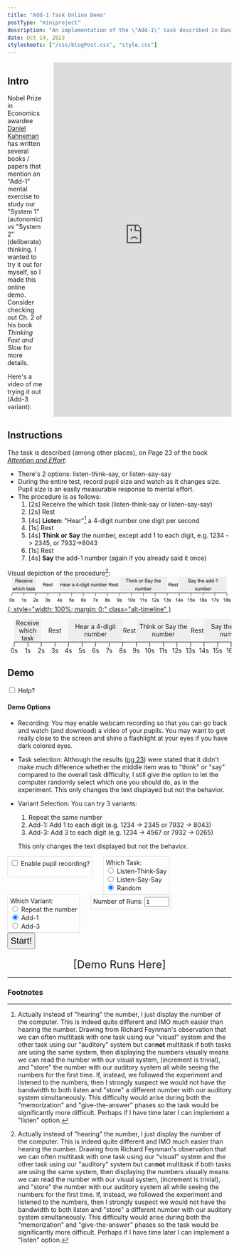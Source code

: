 ```yaml
---
title: "Add-1 Task Online Demo"
postType: "miniproject"
description: "An implementation of the \"Add-1\" task described in Daniel Kahneman's <i>Thinking Fast and Slow</i>."
date: Oct 14, 2023
stylesheets: ["/css/blogPost.css", "style.css"]
---
```


<div class="container-intro">
<div class="intro-content" markdown=1>

## Intro
Nobel Prize in Economics awardee [Daniel Kahneman](https://en.wikipedia.org/wiki/Daniel_Kahneman) has written several books / papers that mention an "Add-1" mental exercise to study our "System 1" (autonomic) vs "System 2" (deliberate) thinking.  I wanted to try it out for myself, so I made this online demo.  Consider checking out Ch. 2 of his book *Thinking Fast and Slow* for more details.

Here's a video of me trying it out (Add-3 variant):
</div>

<!-- [![Add-1 Task Demo](https://img.youtube.com/vi/4QZPZUyq2xY/0.jpg)](https://www.youtube.com/watch?v=4QZPZUyq2xY) -->
<!-- https://youtu.be/a9WvTvfNkvA -->
<!-- [![Add-1 Task Demo](https://img.youtube.com/vi/a9WvTvfNkvA/0.jpg)](https://www.youtube.com/watch?v=a9WvTvfNkvA) -->
<div class="video-container">
    <iframe src="https://www.youtube.com/embed/a9WvTvfNkvA?si=P3WN5on7lGOaigfO" title="YouTube video player" frameborder="0" allow="accelerometer; autoplay; clipboard-write; encrypted-media; gyroscope; picture-in-picture; web-share" allowfullscreen></iframe>
</div>
<!-- <iframe width="400" height="375" style="display: block; margin: auto; max-width: 100%; aspect-ratio: 400/375;" src="https://www.youtube.com/embed/a9WvTvfNkvA?si=P3WN5on7lGOaigfO" title="YouTube video player" frameborder="0" allow="accelerometer; autoplay; clipboard-write; encrypted-media; gyroscope; picture-in-picture; web-share" allowfullscreen></iframe> -->
</div>

<!-- Intro side-by-side -->
<style>
  .container-intro {
      display: flex;
      flex-wrap: wrap;
      gap: 20px; /* space between columns */
  }

  .container-intro > * {
      margin-bottom: 0;
  }

  .intro-content {
      flex: 1;
      width: 50%;
      box-sizing: border-box;
  }

  .video-container, .video-container::before {
      box-sizing: border-box;
  }

  .video-container {
      flex-shrink: 0; /* Ensure that this container doesn't shrink below the content size */
      position: relative;
      width: calc(1000px - 100%); /* Use calc to maintain the 400/375 aspect ratio based on its parent height */
      max-width: 400px; /* To ensure it doesn't grow beyond the original width */
  }

  @media (max-width: 740px) { /* This value can be adjusted */
      .container-intro {
          flex-direction: column;
      }
      .intro-content {
          width: 100%;
      }
      .video-container {
          width: 100%;
          max-width: 400px;
          aspect-ratio: 400/375;
          margin: auto;
      }
  }

  .video-container iframe {
      position: absolute;
      top: 0;
      left: 0;
      width: 100%;
      height: 100%;
  }
</style>

## Instructions
The task is described (among other places), on Page 23 of the book [*Attention and Effort*](https://kahneman.scholar.princeton.edu/sites/g/files/toruqf3831/files/kahneman/files/attention_lo_quality.pdf):
* There's 2 options: listen-think-say, or listen-say-say
* During the entire test, record pupil size and watch as it changes size.  Pupil size is an easily measurable response to mental effort.
* The procedure is as follows:
  1. [2s] Receive the which task (listen-think-say or listen-say-say)
  2. [2s] Rest
  3. [4s] **Listen**: "Hear"[^1] a 4-digit number one digit per second
  4. [1s] Rest
  5. [4s] **Think or Say** the number, except add 1 to each digit, e.g. 1234 -> 2345, or 7932->8043
  6. [1s] Rest
  7. [4s] **Say** the add-1 number (again if you already said it once)

[^1]: Actually instead of "hearing" the number, I just display the number of the computer.  This is indeed quite different and IMO much easier than hearing the number.  Drawing from Richard Feynman's observation that we can often multitask with one task using our "visual" system and the other task using our "auditory" system but can**not** multitask if both tasks are using the same system, then displaying the numbers visually means we can read the number with our visual system, (increment is trivial), and "store" the number with our auditory system all while seeing the numbers for the first time.  If, instead, we followed the experiment and listened to the numbers, then I strongly suspect we would not have the bandwidth to both listen and "store" a different number with our auditory system simultaneously.  This difficulty would arise during both the "memorization" and "give-the-answer" phases so the task would be significantly more difficult.  Perhaps if I have time later I can implement a "listen" option.

Visual depiction of the procedure[^1]:
[![Visual timeline depiction of the add-1 procedure](images/add1_timeline_screenshot.png){: style="width: 100%; margin: 0;" class="alt-timeline" }](images/add1_timeline_screenshot.png)

<div class="container">
  <div class="timeline">
    <div class="marker" style="grid-column: span 2;">Receive which task</div>
    <div class="marker" style="grid-column: span 2;">Rest</div>
    <div class="marker" style="grid-column: span 4;">Hear a 4-digit number</div>
    <div class="marker" style="grid-column: span 1;">Rest</div>
    <div class="marker" style="grid-column: span 4;">Think or Say the number</div>
    <div class="marker" style="grid-column: span 1;">Rest</div>
    <div class="marker" style="grid-column: span 4;">Say the add-1 number</div>
    <div class="label">0s</div><div class="label">1s</div><div class="label">2s</div><div class="label">3s</div><div class="label">4s</div><div class="label">5s</div><div class="label">6s</div><div class="label">7s</div><div class="label">8s</div><div class="label">9s</div>
    <div class="label">10s</div><div class="label">11s</div><div class="label">12s</div><div class="label">13s</div><div class="label">14s</div><div class="label">15s</div><div class="label">16s</div><div class="label">17s</div><div class="label">18s</div>
    <div class="dummy"></div><div class="dummy"></div><div class="dummy"></div><div class="dummy"></div><div class="dummy"></div><div class="dummy"></div><div class="dummy"></div><div class="dummy"></div><div class="dummy"></div><div class="dummy"></div><div class="dummy"></div><div class="dummy"></div><div class="dummy"></div><div class="dummy"></div><div class="dummy"></div><div class="dummy"></div><div class="dummy"></div><div class="dummy"></div><div class="dummy"></div>
  </div>
</div>

<style>
    .container {
        /* border: 1px solid #888; */
        overflow-x: scroll;
    }
    @media (max-width: 640px) { /* This value can be adjusted */
        .container { display: none; }
    }
    @media (min-width: 640px) { /* This value can be adjusted */
        .alt-timeline { display: none; }
    }
    .timeline {
        display: grid;
        grid-template-columns: repeat(18, 1fr);
        width: calc(100% - 30px);
        margin: 0 15px 0 15px;
        min-width: 550px;
    }
    .marker {
        grid-row: 1;
        display: flex;
        align-items: center;
        text-align: center;
        justify-content: center;
        border-bottom: black 1px solid;
        margin: 0;
        background-color: #f8f8f8;
    }
    .marker:nth-child(odd) {
        background-color: #eee;
    }
    .label {
        grid-row: 3;
        grid-column: span 1;
        display: flex;
        align-items: center;
        justify-content: center;
        white-space: nowrap;
        transform: translateX(-50%);
        width: 0;
        margin: 0;
    }
    .dummy {
        grid-row: 2;
        grid-column: span 1;
        transform: translateX(-50%);
        width: 0;
        height: 10px;
        border-right: black 1px solid;
        margin: 0;
    }
</style>

<!-- <div style="height: 150px;">
<div id="display2">[Demo Runs Here]</div>
</div> -->

## Demo

<div class="wrap-collapsible">
  <input id="collapsible" class="toggle" type="checkbox"> <!-- delete "checked" to default to unchecked -->
  <label for="collapsible" class="lbl-toggle">Help?</label>
  <div class="collapsible-content">
    <div class="content-inner" markdown=1>

#### Demo Options
* Recording: You may enable webcam recording so that you can go back and watch (and download) a video of your pupils.  You may want to get really close to the screen and shine a flashlight at your eyes if you have dark colored eyes.
* Task selection: Although the results ([pg 23](https://kahneman.scholar.princeton.edu/sites/g/files/toruqf3831/files/kahneman/files/attention_lo_quality.pdf)) were stated that it didn't make much difference whether the middle item was to "think" or "say" compared to the overall task difficulty, I still give the option to let the computer randomly select which one you should do, as in the experiment.
    This only changes the text displayed but not the behavior.  
* Variant Selection: You can try 3 variants:
  1. Repeat the same number
  2. Add-1: Add 1 to each digit (e.g. 1234 -> 2345 or 7932 -> 8043)
  3. Add-3: Add 3 to each digit (e.g. 1234 -> 4567 or 7932 -> 0265)

  This only changes the text displayed but not the behavior.

</div>
  </div>
</div>

<div id="options">

  <div title="You may enable webcam recording so that you can go back and watch (and download) a video of your pupils.  You may want to get really close to the screen and shine a flashlight at your eyes if you have dark colored eyes.">
    <input type="checkbox" id="enableRecording" name="recordingOption">
    <label for="enableRecording">Enable pupil recording?</label>
    <div id="recordingStatus" style="padding: 8px; margin:0; "></div>
  </div>

  <div class="radioContainer" id="mode-select" title="Although the results ([pg 23](https://kahneman.scholar.princeton.edu/sites/g/files/toruqf3831/files/kahneman/files/attention_lo_quality.pdf)) were stated that it didn't make much difference whether the middle item was to think or say compared to the overall task difficulty, I still give the option to let the computer randomly select which one you should do, as in the experiment.
  This only changes the text displayed but not the behavior.">
    Which Task:<br />
    <input type="radio" id="listen-think-say" name="task-type" value="listen-think-say">
    <label for="listen-think-say">Listen-Think-Say</label>
    <br />
    <input type="radio" id="listen-say-say" name="task-type" value="listen-say-say">
    <label for="listen-say-say">Listen-Say-Say</label>
    <br />
    <input type="radio" id="random" name="task-type" value="random" checked>
    <label for="random">Random</label>
  </div>

  <div class="radioContainer" id="task-select" title="You can try 3 variants:
  1. Repeat the same number
  2. Add-1: Add 1 to each digit (e.g. 1234 -> 2345 or 7932 -> 8043)
  3. Add-3: Add 3 to each digit (e.g. 1234 -> 4567 or 7932 -> 0265)
  This only changes the text displayed but not the behavior.">
    Which Variant:<br />
    <input type="radio" id="task1" name="task-variant" value="0">
    <label for="task1">Repeat the number</label>
    <br />
    <input type="radio" id="task2" name="task-variant" value="1" checked>
    <label for="task2">Add-1</label>
    <br />
    <input type="radio" id="task3" name="task-variant" value="3">
    <label for="task3">Add-3</label>
  </div>

  <div>
    <label for="numRuns">Number of Runs:</label>
    <input type="number" id="numRuns" name="numRuns" min="1" max="10" value="1">
  </div>

</div>

<!-- <div id="recordingStuff">
  <button onclick="startRecording()">Start Recording</button>
  <button onclick="stopRecording()" disabled>Stop Recording</button>
  <span id="recordingStatus" style="width: 100px; padding: 8px;"></span>

  <br><br>
  <video id="videoElement" style="display: none;" controls></video>
</div> -->

<div id="Main">
  <button onclick="startDemo()" id="start">Start!</button>
  <div id="display">[Demo Runs Here]</div>
</div>

<video id="videoElement" style="display: none;" controls></video>
<button id="downloadButton" style="display: none; margin-top: 5px;">Download Video</button>

<style>
    #options {
      height: fit-content;
      margin: 0;
    }
    #options > *:not(:last-child) {
      margin-right: 20px;
    }
    #options > * {
      border: 1px solid #ddd;
      padding: 5px;
      display: inline-block;
      vertical-align: top;
    }
    .radioContainer {
      height: fit-content;
      min-width: fit-content;
    }
    #display, #display2 {
        font-size: 24px;
        margin-top: 20px;
        text-align: center;
    }
    #start {
      font-size: 20px;
      padding: 5px;
    }
</style>

<!-- Demo js code -->
<script>
  // script.js
  const display = document.getElementById('display');
  // const display2 = document.getElementById('display2');
  let running = false;

  function getRandomFourDigitNumber() {
      return Math.floor(1000 + Math.random() * 9000);
  }

  function addNToEachDigit(num, toAdd) {
      return num.split('').map(n => (parseInt(n) + toAdd) % 10).join('');
  }

  async function displayMessage(message, duration) {
      display.innerHTML = (message == "") ? "&nbsp" : message;
      // display2.innerHTML = (message == "") ? "&nbsp" : message;
      return new Promise(resolve => setTimeout(resolve, duration));
  }

  async function displayNumberSequence(num) {
      for (let digit of num.toString()) {
          await displayMessage(digit, 900);
          await displayMessage("", 100);
      }
  }

  async function runSequence() {
      const numRuns = document.getElementById("numRuns").value;
      if (numRuns > 5) {
        if (!confirm(`Are you sure you want to run ${numRuns} times?  Each run takes 19s so this will take ${Math.round(numRuns * 19 / 60)} minutes and ${numRuns * 19 % 60} seconds.`)) return;
      }
      const toRecord = document.getElementById("enableRecording").checked;
      if (toRecord) {
        display.innerHTML = "Initializing Webcam";
        // display2.innerHTML = "Initializing Webcam";
        await startRecording();
      }

      for (let i = 0; i < numRuns; i++) {
        let taskType = document.querySelector('input[name="task-type"]:checked').value;
        switch (taskType) {
          case "listen-think-say":
            taskType = "Listen-<b>Think</b>-Say";
            break;
          case "listen-say-say":
            taskType = "Listen-<b>Say</b>-Say";
            break;
          case "random":
            taskType = Math.random() > 0.5 ? 'Listen-<b>Think</b>-Say' : 'Listen-<b>Say</b>-Say';
            break;
          default:
            taskType = "Listen-<b>Think</b>-Say";
        }
        const action = taskType.includes('Think') ? 'Think' : 'Say';

        await displayMessage(`Task: ${taskType}`, 2000);
        await displayMessage('Get Ready... [2s]', 2000);

        const randomNumber = getRandomFourDigitNumber().toString();
        await displayNumberSequence(randomNumber);

        await displayMessage('', 1000);

        // const modifiedNumber = addOneToEachDigit(randomNumber);
        await displayMessage(`${action} the 1st digit of the modified number`, 1000);
        await displayMessage(`${action} the 2nd digit of the modified number`, 1000);
        await displayMessage(`${action} the 3rd digit of the modified number`, 1000);
        await displayMessage(`${action} the 4th digit of the modified number`, 1000);

        await displayMessage('Rest... [1s]', 1000);

        await displayMessage(`Say the 1st digit of the modified number`, 1000);
        await displayMessage(`Say the 2nd digit of the modified number`, 1000);
        await displayMessage(`Say the 3rd digit of the modified number`, 1000);
        await displayMessage(`Say the 4th digit of the modified number`, 1000);

        let taskVariant = document.querySelector('input[name="task-variant"]:checked').value;
        const modifiedNumber = addNToEachDigit(randomNumber, parseInt(taskVariant));

        if (i < numRuns - 1) {
          await displayMessage(`Expected ${modifiedNumber}.<br />Rest before next run [1s]`, 1000);
        } else {
          await displayMessage(`Done.<br />Did you say ${modifiedNumber}?<br />Press "Start" to run again.`, toRecord ? 1000 : 1);
        }
      }

      if (toRecord) stopRecording();
  }

  function startDemo() {
      if (running) return;
      document.getElementById("start").disabled = true;
      running = true;
      runSequence().then(() => {
        running = false;
        document.getElementById("start").disabled = false;
      });
  }
</script>

<!-- Recording stuff -->
<script>
    let mediaRecorder;
    let recordedChunks = [];
    let stream;

    document.getElementById("enableRecording").onchange = function() {
        // if (this.checked) {
        //     document.getElementById("recordingStuff").style.display = "block";
        // } else {
        //     document.getElementById("recordingStuff").style.display = "none";
        // }
    };

    function setStatus(status) {
        document.getElementById("recordingStatus").innerHTML = status ? "Recording" : "Not Recording";
        if (status) {
            document.getElementById("recordingStatus").style.color = "white";
            document.getElementById("recordingStatus").style.backgroundColor = "red";
        } else {
            document.getElementById("recordingStatus").style.color = "black";
            document.getElementById("recordingStatus").style.backgroundColor = "#eee";
        }
    }
    setStatus(false);

    async function startRecording() {
        recordedChunks = [];

        // Access the webcam
        stream = await navigator.mediaDevices.getUserMedia({ video: true, audio: true });
        
        // Create the media recorder
        mediaRecorder = new MediaRecorder(stream);

        mediaRecorder.onstart = () => {
            setStatus(true);
        };

        // On data available, push it to our array
        mediaRecorder.ondataavailable = event => {
            if (event.data.size > 0) {
                recordedChunks.push(event.data);
            }
        };

        // When recording stops, create a blob and display the video
        mediaRecorder.onstop = () => {
            setStatus(false);
            const videoBlob = new Blob(recordedChunks, {
                type: 'video/webm'
            });
            const videoUrl = URL.createObjectURL(videoBlob);
            document.getElementById('videoElement').src = videoUrl;
            document.getElementById('videoElement').style.display = "block";
            document.getElementById('downloadButton').style.display = "block";
            setDownloadLink(videoUrl);
        };

        // Start the recording
        mediaRecorder.start();
        // document.querySelector("[onclick='stopRecording()']").disabled = false;
        document.getElementById('downloadButton').style.display = "none";
        document.getElementById('videoElement').style.display = "none";
    }

    function stopRecording() {
        // Stop the media recorder
        mediaRecorder.stop();

        // Stop the webcam stream
        stream.getTracks().forEach(track => track.stop());

        // document.querySelector("[onclick='stopRecording()']").disabled = true;
        // document.getElementById("recordingStuff").style.display = "block";
    }

    function setDownloadLink(videoUrl) {
      // Set up the download link
      const downloadButton = document.getElementById('downloadButton');
      downloadButton.style.display = "block"; // Enable the download button
      downloadButton.addEventListener('click', () => {
          const a = document.createElement('a');
          a.style.display = 'none';
          a.href = videoUrl;
          a.download = 'Add1_Recording.webm'; // Name the downloaded file
          document.body.appendChild(a);
          a.click();
          setTimeout(() => {
              document.body.removeChild(a);
          }, 100);
      });
    }
</script>

<!-- Divider bar for footnotes -->
---
### Footnotes
